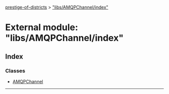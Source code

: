 [prestige-of-districts](../README.md) > ["libs/AMQPChannel/index"](../modules/_libs_amqpchannel_index_.md)

# External module: "libs/AMQPChannel/index"

## Index

### Classes

* [AMQPChannel](../classes/_libs_amqpchannel_index_.amqpchannel.md)

---

